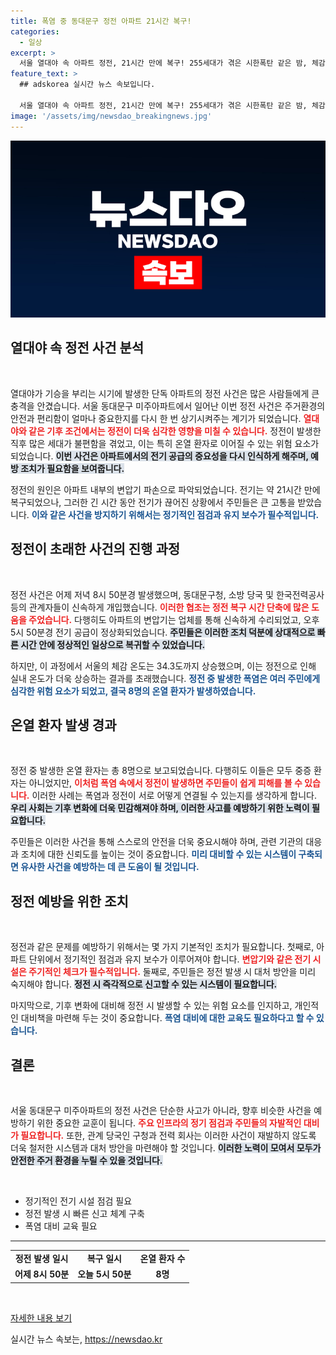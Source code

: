 ```yaml
---
title: 폭염 중 동대문구 정전 아파트 21시간 복구!
categories:
  - 일상
excerpt: >
  서울 열대야 속 아파트 정전, 21시간 만에 복구! 255세대가 겪은 시한폭탄 같은 밤, 체감 온도 34.3도에서 발생한 온열 환자의 실태는? 대처 방법과 함께 자세히 알아보세요!
feature_text: >
  ## adskorea 실시간 뉴스 속보입니다.

  서울 열대야 속 아파트 정전, 21시간 만에 복구! 255세대가 겪은 시한폭탄 같은 밤, 체감 온도 34.3도에서 발생한 온열 환자의 실태는? 대처 방법과 함께 자세히 알아보세요!
image: '/assets/img/newsdao_breakingnews.jpg'
---
```


<p><img src="/assets/img/newsdao_breakingnews.jpg" alt="adskorea 속보" /></p>

<h2 data-ke-size="size26">열대야 속 정전 사건 분석</h2>

<p data-ke-size="size16">&nbsp;</p> 

<p>열대야가 기승을 부리는 시기에 발생한 단독 아파트의 정전 사건은 많은 사람들에게 큰 충격을 안겼습니다. 서울 동대문구 미주아파트에서 일어난 이번 정전 사건은 주거환경의 안전과 편리함이 얼마나 중요한지를 다시 한 번 상기시켜주는 계기가 되었습니다. <b><span style="color: #ee2323;">열대야와 같은 기후 조건에서는 정전이 더욱 심각한 영향을 미칠 수 있습니다.</span></b> 정전이 발생한 직후 많은 세대가 불편함을 겪었고, 이는 특히 온열 환자로 이어질 수 있는 위험 요소가 되었습니다. <b><span style="background-color: #21538527;">이번 사건은 아파트에서의 전기 공급의 중요성을 다시 인식하게 해주며, 예방 조치가 필요함을 보여줍니다.</span></b> </p>

<p>정전의 원인은 아파트 내부의 변압기 파손으로 파악되었습니다. 전기는 약 21시간 만에 복구되었으나, 그러한 긴 시간 동안 전기가 끊어진 상황에서 주민들은 큰 고통을 받았습니다. <b><span style="color: #1a5490;">이와 같은 사건을 방지하기 위해서는 정기적인 점검과 유지 보수가 필수적입니다.</span></b> </p>

<h2 data-ke-size="size26">정전이 초래한 사건의 진행 과정</h2>

<p data-ke-size="size16">&nbsp;</p>

<p>정전 사건은 어제 저녁 8시 50분경 발생했으며, 동대문구청, 소방 당국 및 한국전력공사 등의 관계자들이 신속하게 개입했습니다. <b><span style="color: #ee2323;">이러한 협조는 정전 복구 시간 단축에 많은 도움을 주었습니다.</span></b> 다행히도 아파트의 변압기는 업체를 통해 신속하게 수리되었고, 오후 5시 50분경 전기 공급이 정상화되었습니다. <b><span style="background-color: #21538527;">주민들은 이러한 조치 덕분에 상대적으로 빠른 시간 안에 정상적인 일상으로 복귀할 수 있었습니다.</span></b> </p>

<p>하지만, 이 과정에서 서울의 체감 온도는 34.3도까지 상승했으며, 이는 정전으로 인해 실내 온도가 더욱 상승하는 결과를 초래했습니다. <b><span style="color: #1a5490;">정전 중 발생한 폭염은 여러 주민에게 심각한 위험 요소가 되었고, 결국 8명의 온열 환자가 발생하였습니다.</span></b> </p>

<h2 data-ke-size="size26">온열 환자 발생 경과</h2>

<p data-ke-size="size16">&nbsp;</p>

<p>정전 중 발생한 온열 환자는 총 8명으로 보고되었습니다. 다행히도 이들은 모두 중증 환자는 아니었지만, <b><span style="color: #ee2323;">이처럼 폭염 속에서 정전이 발생하면 주민들이 쉽게 피해를 볼 수 있습니다.</span></b> 이러한 사례는 폭염과 정전이 서로 어떻게 연결될 수 있는지를 생각하게 합니다. <b><span style="background-color: #21538527;">우리 사회는 기후 변화에 더욱 민감해져야 하며, 이러한 사고를 예방하기 위한 노력이 필요합니다.</span></b> </p>

<p>주민들은 이러한 사건을 통해 스스로의 안전을 더욱 중요시해야 하며, 관련 기관의 대응과 조치에 대한 신뢰도를 높이는 것이 중요합니다. <b><span style="color: #1a5490;">미리 대비할 수 있는 시스템이 구축되면 유사한 사건을 예방하는 데 큰 도움이 될 것입니다.</span></b></p>

<h2 data-ke-size="size26">정전 예방을 위한 조치</h2>

<p data-ke-size="size16">&nbsp;</p>

<p>정전과 같은 문제를 예방하기 위해서는 몇 가지 기본적인 조치가 필요합니다. 첫째로, 아파트 단위에서 정기적인 점검과 유지 보수가 이루어져야 합니다. <b><span style="color: #ee2323;">변압기와 같은 전기 시설은 주기적인 체크가 필수적입니다.</span></b> 둘째로, 주민들은 정전 발생 시 대처 방안을 미리 숙지해야 합니다. <b><span style="background-color: #21538527;">정전 시 즉각적으로 신고할 수 있는 시스템이 필요합니다.</span></b> </p>

<p>마지막으로, 기후 변화에 대비해 정전 시 발생할 수 있는 위험 요소를 인지하고, 개인적인 대비책을 마련해 두는 것이 중요합니다. <b><span style="color: #1a5490;">폭염 대비에 대한 교육도 필요하다고 할 수 있습니다.</span></b></p>

<h2 data-ke-size="size26">결론</h2>

<p data-ke-size="size16">&nbsp;</p>

<p>서울 동대문구 미주아파트의 정전 사건은 단순한 사고가 아니라, 향후 비슷한 사건을 예방하기 위한 중요한 교훈이 됩니다. <b><span style="color: #ee2323;">주요 인프라의 정기 점검과 주민들의 자발적인 대비가 필요합니다.</span></b> 또한, 관계 당국인 구청과 전력 회사는 이러한 사건이 재발하지 않도록 더욱 철저한 시스템과 대처 방안을 마련해야 할 것입니다. <b><span style="background-color: #21538527;">이러한 노력이 모여서 모두가 안전한 주거 환경을 누릴 수 있을 것입니다.</span></b> </p>

<p data-ke-size="size16">&nbsp;</p> 

<ul>
    <li>정기적인 전기 시설 점검 필요</li>
    <li>정전 발생 시 빠른 신고 체계 구축</li>
    <li>폭염 대비 교육 필요</li>
</ul>

<hr>

<table>
    <tr>
        <td style="text-align: center; height: 17px;"><b>정전 발생 일시</b></td>
        <td style="text-align: center; height: 17px;"><b>복구 일시</b></td>
        <td style="text-align: center; height: 17px;"><b>온열 환자 수</b></td>
    </tr>
    <tr>
        <td style="text-align: center; height: 17px;"><b>어제 8시 50분</b></td>
        <td style="text-align: center; height: 17px;"><b>오늘 5시 50분</b></td>
        <td style="text-align: center; height: 17px;"><b>8명</b></td>
    </tr>
</table>

<p data-ke-size="size16">&nbsp;</p> 

<p><a href="https://www.example.com">자세한 내용 보기</a></p>
실시간 뉴스 속보는, <a href="https://newsdao.kr" rel="dofollow">https://newsdao.kr</a>


